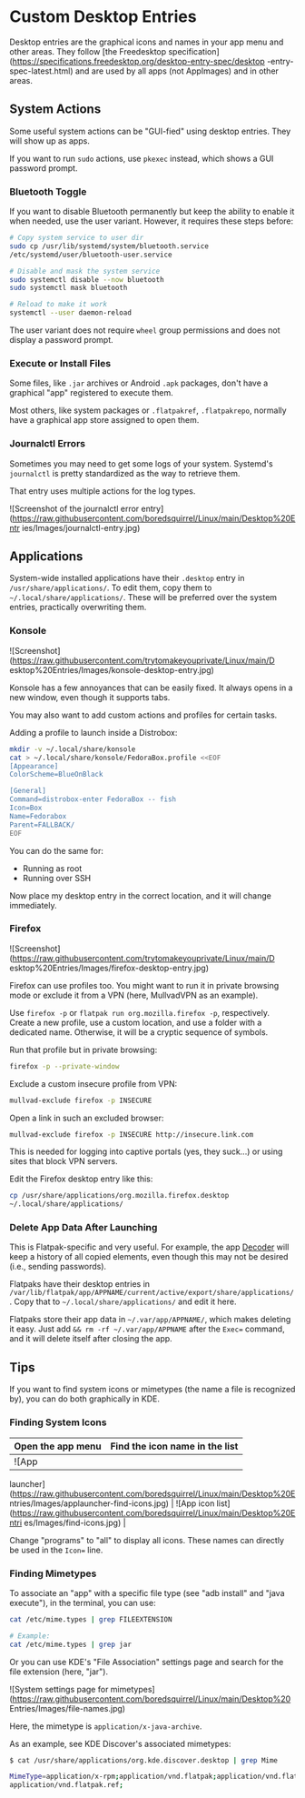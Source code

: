 # Custom Desktop Entries

Desktop entries are the graphical icons and names in your app menu and other 
areas. They follow [the Freedesktop 
specification](https://specifications.freedesktop.org/desktop-entry-spec/desktop
-entry-spec-latest.html) and are used by all apps (not AppImages) and in other 
areas.

## System Actions

Some useful system actions can be "GUI-fied" using desktop entries. They will 
show up as apps.

If you want to run `sudo` actions, use `pkexec` instead, which shows a GUI 
password prompt.

### Bluetooth Toggle

If you want to disable Bluetooth permanently but keep the ability to enable it 
when needed, use the user variant. However, it requires these steps before:

```sh
# Copy system service to user dir
sudo cp /usr/lib/systemd/system/bluetooth.service 
/etc/systemd/user/bluetooth-user.service

# Disable and mask the system service
sudo systemctl disable --now bluetooth
sudo systemctl mask bluetooth

# Reload to make it work
systemctl --user daemon-reload
```

The user variant does not require `wheel` group permissions and does not 
display a password prompt.

### Execute or Install Files

Some files, like `.jar` archives or Android `.apk` packages, don't have a 
graphical "app" registered to execute them.

Most others, like system packages or `.flatpakref`, `.flatpakrepo`, normally 
have a graphical app store assigned to open them.

### Journalctl Errors

Sometimes you may need to get some logs of your system. Systemd's `journalctl` 
is pretty standardized as the way to retrieve them.

That entry uses multiple actions for the log types.

![Screenshot of the journalctl error 
entry](https://raw.githubusercontent.com/boredsquirrel/Linux/main/Desktop%20Entr
ies/Images/journalctl-entry.jpg)

## Applications

System-wide installed applications have their `.desktop` entry in 
`/usr/share/applications/`. To edit them, copy them to 
`~/.local/share/applications/`. These will be preferred over the system 
entries, practically overwriting them.

### Konsole

![Screenshot](https://raw.githubusercontent.com/trytomakeyouprivate/Linux/main/D
esktop%20Entries/Images/konsole-desktop-entry.jpg)

Konsole has a few annoyances that can be easily fixed. It always opens in a new 
window, even though it supports tabs.

You may also want to add custom actions and profiles for certain tasks.

Adding a profile to launch inside a Distrobox:

```sh
mkdir -v ~/.local/share/konsole
cat > ~/.local/share/konsole/FedoraBox.profile <<EOF
[Appearance]
ColorScheme=BlueOnBlack

[General]
Command=distrobox-enter FedoraBox -- fish
Icon=Box
Name=Fedorabox
Parent=FALLBACK/
EOF
```

You can do the same for:

- Running as root
- Running over SSH

Now place my desktop entry in the correct location, and it will change 
immediately.

### Firefox

![Screenshot](https://raw.githubusercontent.com/trytomakeyouprivate/Linux/main/D
esktop%20Entries/Images/firefox-desktop-entry.jpg)

Firefox can use profiles too. You might want to run it in private browsing mode 
or exclude it from a VPN (here, MullvadVPN as an example).

Use `firefox -p` or `flatpak run org.mozilla.firefox -p`, respectively. Create 
a new profile, use a custom location, and use a folder with a dedicated name. 
Otherwise, it will be a cryptic sequence of symbols.

Run that profile but in private browsing:

```sh
firefox -p --private-window
```

Exclude a custom insecure profile from VPN:

```sh
mullvad-exclude firefox -p INSECURE
```

Open a link in such an excluded browser:

```sh
mullvad-exclude firefox -p INSECURE http://insecure.link.com
```

This is needed for logging into captive portals (yes, they suck...) or using 
sites that block VPN servers.

Edit the Firefox desktop entry like this:

```sh
cp /usr/share/applications/org.mozilla.firefox.desktop 
~/.local/share/applications/
```

### Delete App Data After Launching

This is Flatpak-specific and very useful. For example, the app 
[Decoder](https://flathub.org/apps/com.belmoussaoui.Decoder) will keep a 
history of all copied elements, even though this may not be desired (i.e., 
sending passwords).

Flatpaks have their desktop entries in 
`/var/lib/flatpak/app/APPNAME/current/active/export/share/applications/`. Copy 
that to `~/.local/share/applications/` and edit it here.

Flatpaks store their app data in `~/.var/app/APPNAME/`, which makes deleting it 
easy. Just add `&& rm -rf ~/.var/app/APPNAME` after the `Exec=` command, and it 
will delete itself after closing the app.

## Tips

If you want to find system icons or mimetypes (the name a file is recognized 
by), you can do both graphically in KDE.

### Finding System Icons

| Open the app menu | Find the icon name in the list |
|------------------|------------------------------|
| ![App 
launcher](https://raw.githubusercontent.com/boredsquirrel/Linux/main/Desktop%20E
ntries/Images/applauncher-find-icons.jpg) | ![App icon 
list](https://raw.githubusercontent.com/boredsquirrel/Linux/main/Desktop%20Entri
es/Images/find-icons.jpg) |

Change "programs" to "all" to display all icons. These names can directly be 
used in the `Icon=` line.

### Finding Mimetypes

To associate an "app" with a specific file type (see "adb install" and "java 
execute"), in the terminal, you can use:

```sh
cat /etc/mime.types | grep FILEEXTENSION

# Example:
cat /etc/mime.types | grep jar
```

Or you can use KDE's "File Association" settings page and search for the file 
extension (here, "jar").

![System settings page for 
mimetypes](https://raw.githubusercontent.com/boredsquirrel/Linux/main/Desktop%20
Entries/Images/file-names.jpg)

Here, the mimetype is `application/x-java-archive`.

As an example, see KDE Discover's associated mimetypes:

```sh
$ cat /usr/share/applications/org.kde.discover.desktop | grep Mime

MimeType=application/x-rpm;application/vnd.flatpak;application/vnd.flatpak.repo;
application/vnd.flatpak.ref;
```


